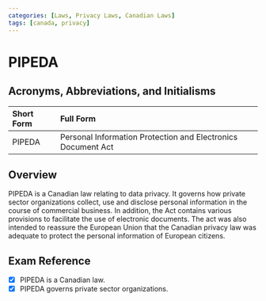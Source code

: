 ```yaml
---
categories: [Laws, Privacy Laws, Canadian Laws]
tags: [canada, privacy]
---
```


# PIPEDA

## Acronyms, Abbreviations, and Initialisms

Short Form | Full Form
:--- | :---
PIPEDA | Personal Information Protection and Electronics Document Act

## Overview

PIPEDA is a Canadian law relating to data privacy. It governs how private sector organizations collect, use and disclose personal information in the course of commercial business. In addition, the Act contains various provisions to facilitate the use of electronic documents. The act was also intended to reassure the European Union that the Canadian privacy law was adequate to protect the personal information of European citizens.

## Exam Reference

- [x] PIPEDA is a Canadian law.
- [x] PIPEDA governs private sector organizations.
